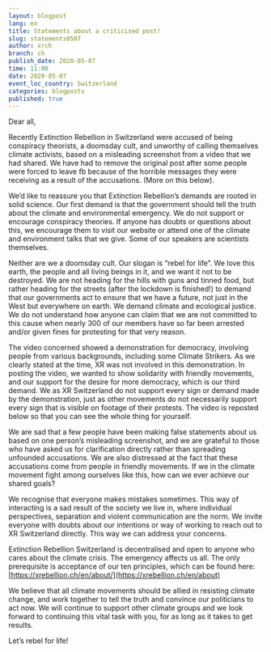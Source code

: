 ```yaml
---
layout: blogpost
lang: en
title: Statements about a criticised post!
slug: statements0507
author: xrch
branch: ch
publish_date: 2020-05-07
time: 11:00
date: 2020-05-07
event_loc_country: Switzerland
categories: blogposts
published: true
---
```

Dear all,

Recently Extinction Rebellion in Switzerland were accused of being conspiracy theorists, a doomsday cult, and unworthy of calling themselves climate activists, based on a misleading screenshot from a video that we had shared. We have had to remove the original post after some people were forced to leave fb because of the horrible messages they were receiving as a result of the accusations. (More on this below).

We’d like to reassure you that Extinction Rebellion’s demands are rooted in solid science. Our first demand is that the government should tell the truth about the climate and environmental emergency. We do not support or encourage conspiracy theories. If anyone has doubts or questions about this, we encourage them to visit our website or attend one of the climate and environment talks that we give. Some of our speakers are scientists themselves.

Neither are we a doomsday cult. Our slogan is “rebel for life”. We love this earth, the people and all living beings in it, and we want it not to be destroyed. We are not heading for the hills with guns and tinned food, but rather heading for the streets (after the lockdown is finished!) to demand that our governments act to ensure that we have a future, not just in the West but everywhere on earth. We demand climate and ecological justice. We do not understand how anyone can claim that we are not committed to this cause when nearly 300 of our members have so far been arrested and/or given fines for protesting for that very reason.

The video concerned showed a demonstration for democracy, involving people from various backgrounds, including some Climate Strikers. As we clearly stated at the time, XR was not involved in this demonstration. In posting the video, we wanted to show solidarity with friendly movements, and our support for the desire for more democracy, which is our third demand. We as XR Switzerland do not support every sign or demand made by the demonstration, just as other movements do not necessarily support every sign that is visible on footage of their protests. The video is reposted below so that you can see the whole thing for yourself.

We are sad that a few people have been making false statements about us based on one person’s misleading screenshot, and we are grateful to those who have asked us for clarification directly rather than spreading unfounded accusations. We are also distressed at the fact that these accusations come from people in friendly movements. If we in the climate movement fight among ourselves like this, how can we ever achieve our shared goals?

We recognise that everyone makes mistakes sometimes. This way of interacting is a sad result of the society we live in, where individual perspectives, separation and violent communication are the norm. We invite everyone with doubts about our intentions or way of working to reach out to XR Switzerland directly. This way we can address your concerns.

Extinction Rebellion Switzerland is decentralised and open to anyone who cares about the climate crisis. The emergency affects us all. The only prerequisite is acceptance of our ten principles, which can be found here: [https://xrebellion.ch/en/about/](https://xrebellion.ch/en/about)

We believe that all climate movements should be allied in resisting climate change, and work together to tell the truth and convince our politicians to act now. We will continue to support other climate groups and we look forward to continuing this vital task with you, for as long as it takes to get results.

Let’s rebel for life!